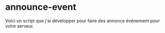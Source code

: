 # announce-event
Voici un script que j'ai développer pour faire des annonce événement pour votre serveur.
